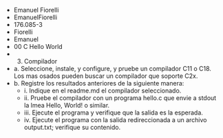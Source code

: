 * Emanuel Fiorelli
* EmanuelFiorelli
* 176.085-3
* Fiorelli
* Emanuel
* 00 C Hello World
* 3.	Compilador
 * a.	Seleccione, instale, y configure, y pruebe un compilador C11 o C18. Los mas osados pueden buscar un compilador que soporte C2x.
 * b.	Registre los resultados anteriores de la siguiente manera:
    * i.	Indique en el readme.md el compilador seleccionado.
    * ii.	Pruebe el compilador con un programa hello.c que envie a stdout la lmea Hello, World! o similar.
    * iii.	Ejecute el programa y verifique que la salida es la esperada. 
    * iv.	Ejecute el programa con la salida redireccionada a un archivo output.txt; verifique su contenido.
